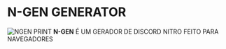 # N-GEN GENERATOR
![NGEN PRINT](https://i.imgur.com/Ny2qnuA.png)
**N-GEN** É UM GERADOR DE DISCORD NITRO FEITO PARA NAVEGADORES 

